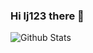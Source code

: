 ### Hi lj123 there 🤠



![Github Stats](https://github-readme-stats.vercel.app/api?username=SmallLeeks&bg_color=30,4a4266,44cef6&title_color=fff&text_color=fff)
